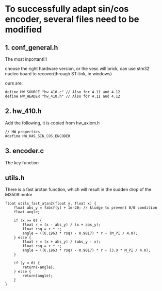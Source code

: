 # To successfully adapt sin/cos encoder, several files need to be modified

## 1. conf_general.h 

The most inportant!!! 

choose the right hardware version, or the vesc will brick, can use stm32 nucleo board to recover(through ST-link, in windows)

ours are: 

~~~
define HW_SOURCE "hw_410.c" // Also for 4.11 and 4.12
define HW_HEADER "hw_410.h" // Also for 4.11 and 4.12
~~~

## 2. hw_410.h

Add the following, it is copied from hw_axiom.h
~~~
// HW properties
#define HW_HAS_SIN_COS_ENCODER
~~~

## 3. encoder.c

The key function



## utils.h 

There is a fast arctan function, which will result in the sudden drop of the M3508 motor

~~~
float utils_fast_atan2(float y, float x) {
	float abs_y = fabsf(y) + 1e-20; // kludge to prevent 0/0 condition
	float angle;

	if (x >= 0) {
		float r = (x - abs_y) / (x + abs_y);
		float rsq = r * r;
		angle = ((0.1963 * rsq) - 0.9817) * r + (M_PI / 4.0);
	} else {
		float r = (x + abs_y) / (abs_y - x);
		float rsq = r * r;
		angle = ((0.1963 * rsq) - 0.9817) * r + (3.0 * M_PI / 4.0);
	}

	if (y < 0) {
		return(-angle);
	} else {
		return(angle);
	}
}
~~~
